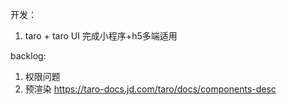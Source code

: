 开发：
1. taro + taro UI 完成小程序+h5多端适用



backlog:

1. 权限问题
2. 预渲染 https://taro-docs.jd.com/taro/docs/components-desc
